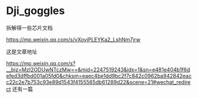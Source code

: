 # Dji_goggles
拆解得一些芯片文档

https://mp.weixin.qq.com/s/vXovjPLEYKa2_LshNm7jrw

这是文章地址

https://mp.weixin.qq.com/s?__biz=MzI2ODUwNTczMw==&mid=2247519243&idx=1&sn=e481e404b1f6defed3dffbd001a05fd0&chksm=eaec4be1dd9bc2f7c842c0962ba942842eacc22c2e7b753c93e89d1543f4155565db61289d22&scene=21#wechat_redirect
还有一篇
